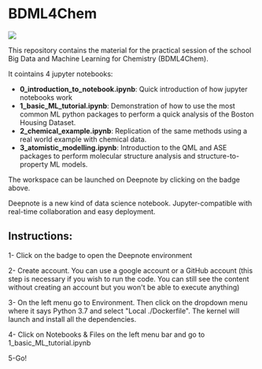 # BDML4Chem
[<img src="https://deepnote.com/buttons/launch-in-deepnote-small.svg">](https://deepnote.com/launch?url=https://github.com/lcmd-epfl/BDML4Chem.git)
<!-- [![Binder](https://mybinder.org/badge_logo.svg)](https://mybinder.org/v2/gh/lcmd-epfl/BDML4Chem/main)  -->

This repository contains the material for the practical session of the school Big Data and Machine Learning for Chemistry (BDML4Chem).

It cointains 4 jupyter notebooks:

-   **0_introduction_to_notebook.ipynb**: Quick introduction of how jupyter notebooks work 
-   **1_basic_ML_tutorial.ipynb**: Demonstration of how to use the most common ML python packages to perform a quick analysis of the Boston Housing Dataset.
-   **2_chemical_example.ipynb**: Replication of the same methods using a real world example with chemical data.
-   **3_atomistic_modelling.ipynb**: Introduction to the QML and ASE packages to perform molecular structure analysis and structure-to-property ML models.

The workspace can be launched on Deepnote by clicking on the badge above. 

Deepnote is a new kind of data science notebook. Jupyter-compatible with real-time collaboration and easy deployment.

## Instructions:

1- Click on the badge to open the Deepnote environment

2- Create account. You can use a google account or a GitHub account (this step is necessary if you wish to run the code. You can still see the content without creating an account but you won't be able to execute anything)

3- On the left menu go to Environment. Then click on the dropdown menu where it says Python 3.7 and select "Local ./Dockerfile".
The kernel will launch and install all the dependencies.

4- Click on Notebooks & Files on the left menu bar and go to 1_basic_ML_tutorial.ipynb

5-Go!